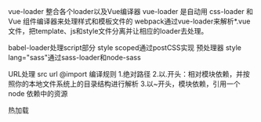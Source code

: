 vue-loader
整合各个loader以及Vue编译器
vue-loader 是自动用 css-loader 和 Vue 组件编译器来处理样式和模板文件的
webpack通过vue-loader来解析*.vue文件，把template、js和style文件分离并让相应的loader去处理。


babel-loader处理script部分
style scoped通过postCSS实现
预处理器
style lang="sass"通过sass-loader和node-sass

URL处理
src url @import
编译规则
1.绝对路径
2.以.开头：相对模块依赖，并按照你的本地文件系统上的目录结构进行解析
3.以~开头，模块依赖，引用一个 node 依赖中的资源

热加载